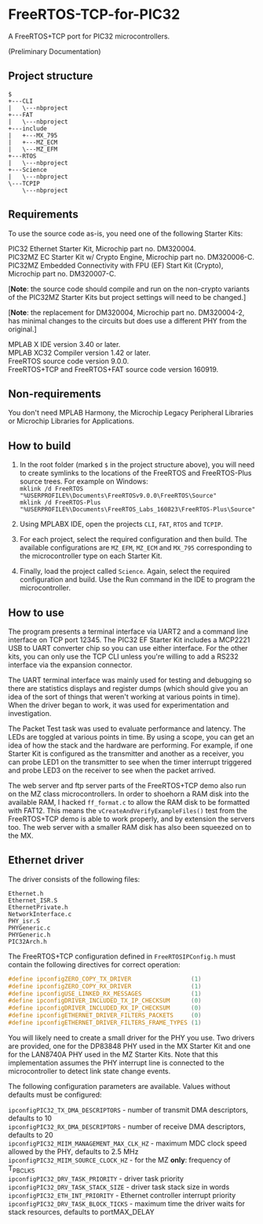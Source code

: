 # FreeRTOS-TCP-for-PIC32

A FreeRTOS+TCP port for PIC32 microcontrollers.

(Preliminary Documentation)

## Project structure
```
$
+---CLI
|   \---nbproject
+---FAT
|   \---nbproject
+---include
|   +---MX_795
|   +---MZ_ECM
|   \---MZ_EFM
+---RTOS
|   \---nbproject
+---Science
|   \---nbproject
\---TCPIP
    \---nbproject
```
## Requirements
To use the source code as-is, you need one of the following Starter Kits:

PIC32 Ethernet Starter Kit, Microchip part no. DM320004.  
PIC32MZ EC Starter Kit w/ Crypto Engine, Microchip part no. DM320006-C.  
PIC32MZ Embedded Connectivity with FPU (EF) Start Kit (Crypto), Microchip part no. DM320007-C.  

[**Note**: the source code should compile and run on the non-crypto variants of the PIC32MZ Starter Kits but project settings will need to be changed.]

[**Note**: the replacement for DM320004, Microchip part no. DM320004-2, has minimal changes to the circuits but does use a different PHY from the original.]

MPLAB X IDE version 3.40 or later.  
MPLAB XC32 Compiler version 1.42 or later.  
FreeRTOS source code version 9.0.0.  
FreeRTOS+TCP and FreeRTOS+FAT source code version 160919.  

## Non-requirements

You don't need MPLAB Harmony, the Microchip Legacy Peripheral Libraries or Microchip Libraries for Applications.

## How to build

1. In the root folder (marked `$` in the project structure above), you will need to create symlinks to the locations of the FreeRTOS and FreeRTOS-Plus source trees. For example on Windows:  
`mklink /d FreeRTOS "%USERPROFILE%\Documents\FreeRTOSv9.0.0\FreeRTOS\Source"`  
`mklink /d FreeRTOS-Plus "%USERPROFILE%\Documents\FreeRTOS_Labs_160823\FreeRTOS-Plus\Source"`

2. Using MPLABX IDE, open the projects `CLI`, `FAT`, `RTOS` and `TCPIP`.

3. For each project, select the required configuration and then build. The available configurations are `MZ_EFM`, `MZ_ECM` and `MX_795` corresponding to the microcontroller type on each Starter Kit.

4. Finally, load the project called `Science`. Again, select the required configuration and build. Use the Run command in the IDE to program the microcontroller.

## How to use

The program presents a terminal interface via UART2 and a command line interface on TCP port 12345. The PIC32 EF Starter Kit includes a MCP2221 USB to UART converter chip so you can use either interface. For the other kits, you can only use the TCP CLI unless you're willing to add a RS232 interface via the expansion connector.

The UART terminal interface was mainly used for testing and debugging so there are statistics displays and register dumps (which should give you an idea of the sort of things that weren't working at various points in time). When the driver began to work, it was used for experimentation and investigation.

The Packet Test task was used to evaluate performance and latency. The LEDs are toggled at various points in time. By using a scope, you can get an idea of how the stack and the hardware are performing. For example, if one Starter Kit is configured as the transmitter and another as a receiver, you can probe LED1 on the transmitter to see when the timer interrupt triggered and probe LED3 on the receiver to see when the packet arrived.

The web server and ftp server parts of the FreeRTOS+TCP demo also run on the MZ class microcontrollers. In order to shoehorn a RAM disk into the available RAM, I hacked `ff_format.c` to allow the RAM disk to be formatted with FAT12. This means the `vCreateAndVerifyExampleFiles()` test from the FreeRTOS+TCP demo is able to work properly, and by extension the servers too. The web server with a smaller RAM disk has also been squeezed on to the MX.

## Ethernet driver

The driver consists of the following files:
```
Ethernet.h
Ethernet_ISR.S
EthernetPrivate.h
NetworkInterface.c
PHY_isr.S
PHYGeneric.c
PHYGeneric.h
PIC32Arch.h
```
The FreeRTOS+TCP configuration defined in `FreeRTOSIPConfig.h` must contain the following directives for correct operation:
```C
#define ipconfigZERO_COPY_TX_DRIVER                 (1)
#define ipconfigZERO_COPY_RX_DRIVER                 (1)
#define ipconfigUSE_LINKED_RX_MESSAGES              (1)
#define ipconfigDRIVER_INCLUDED_TX_IP_CHECKSUM      (0)
#define ipconfigDRIVER_INCLUDED_RX_IP_CHECKSUM      (0)
#define ipconfigETHERNET_DRIVER_FILTERS_PACKETS     (0)
#define ipconfigETHERNET_DRIVER_FILTERS_FRAME_TYPES (1)
```
You will likely need to create a small driver for the PHY you use. Two drivers are provided, one for the DP83848 PHY used in the MX Starter Kit and one for the LAN8740A PHY used in the MZ Starter Kits. Note that this implementation assumes the PHY interrupt line is connected to the microcontroller to detect link state change events.

The following configuration parameters are available. Values without defaults must be configured:

`ipconfigPIC32_TX_DMA_DESCRIPTORS` - number of transmit DMA descriptors, defaults to 10  
`ipconfigPIC32_RX_DMA_DESCRIPTORS` - number of receive DMA descriptors, defaults to 20  
`ipconfigPIC32_MIIM_MANAGEMENT_MAX_CLK_HZ` - maximum MDC clock speed allowed by the PHY, defaults to 2.5 MHz  
`ipconfigPIC32_MIIM_SOURCE_CLOCK_HZ` - for the MZ __only__: frequency of T<sub>PBCLK5</sub>  
`ipconfigPIC32_DRV_TASK_PRIORITY` - driver task priority  
`ipconfigPIC32_DRV_TASK_STACK_SIZE` - driver task stack size in words  
`ipconfigPIC32_ETH_INT_PRIORITY` - Ethernet controller interrupt priority  
`ipconfigPIC32_DRV_TASK_BLOCK_TICKS` - maximum time the driver waits for stack resources, defaults to portMAX_DELAY  
